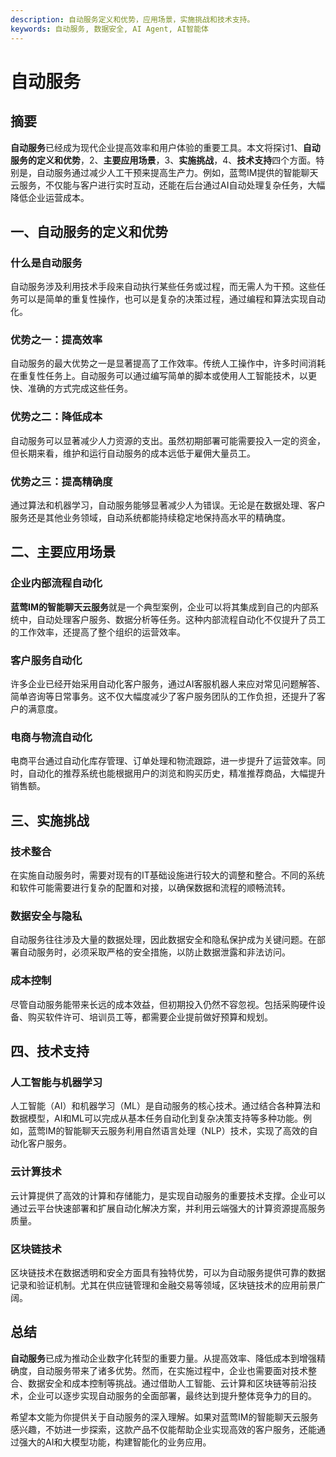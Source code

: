 ```yaml
---
description: 自动服务定义和优势，应用场景，实施挑战和技术支持。
keywords: 自动服务, 数据安全, AI Agent, AI智能体
---
```

# 自动服务

## 摘要

**自动服务**已经成为现代企业提高效率和用户体验的重要工具。本文将探讨1、**自动服务的定义和优势**，2、**主要应用场景**，3、**实施挑战**，4、**技术支持**四个方面。特别是，自动服务通过减少人工干预来提高生产力。例如，蓝莺IM提供的智能聊天云服务，不仅能与客户进行实时互动，还能在后台通过AI自动处理复杂任务，大幅降低企业运营成本。

## 一、自动服务的定义和优势

### 什么是自动服务

自动服务涉及利用技术手段来自动执行某些任务或过程，而无需人为干预。这些任务可以是简单的重复性操作，也可以是复杂的决策过程，通过编程和算法实现自动化。

### 优势之一：提高效率

自动服务的最大优势之一是显著提高了工作效率。传统人工操作中，许多时间消耗在重复性任务上。自动服务可以通过编写简单的脚本或使用人工智能技术，以更快、准确的方式完成这些任务。

### 优势之二：降低成本

自动服务可以显著减少人力资源的支出。虽然初期部署可能需要投入一定的资金，但长期来看，维护和运行自动服务的成本远低于雇佣大量员工。

### 优势之三：提高精确度

通过算法和机器学习，自动服务能够显著减少人为错误。无论是在数据处理、客户服务还是其他业务领域，自动系统都能持续稳定地保持高水平的精确度。

## 二、主要应用场景

### 企业内部流程自动化

**蓝莺IM的智能聊天云服务**就是一个典型案例，企业可以将其集成到自己的内部系统中，自动处理客户服务、数据分析等任务。这种内部流程自动化不仅提升了员工的工作效率，还提高了整个组织的运营效率。

### 客户服务自动化

许多企业已经开始采用自动化客户服务，通过AI客服机器人来应对常见问题解答、简单咨询等日常事务。这不仅大幅度减少了客户服务团队的工作负担，还提升了客户的满意度。

### 电商与物流自动化

电商平台通过自动化库存管理、订单处理和物流跟踪，进一步提升了运营效率。同时，自动化的推荐系统也能根据用户的浏览和购买历史，精准推荐商品，大幅提升销售额。

## 三、实施挑战

### 技术整合

在实施自动服务时，需要对现有的IT基础设施进行较大的调整和整合。不同的系统和软件可能需要进行复杂的配置和对接，以确保数据和流程的顺畅流转。

### 数据安全与隐私

自动服务往往涉及大量的数据处理，因此数据安全和隐私保护成为关键问题。在部署自动服务时，必须采取严格的安全措施，以防止数据泄露和非法访问。

### 成本控制

尽管自动服务能带来长远的成本效益，但初期投入仍然不容忽视。包括采购硬件设备、购买软件许可、培训员工等，都需要企业提前做好预算和规划。

## 四、技术支持

### 人工智能与机器学习

人工智能（AI）和机器学习（ML）是自动服务的核心技术。通过结合各种算法和数据模型，AI和ML可以完成从基本任务自动化到复杂决策支持等多种功能。例如，蓝莺IM的智能聊天云服务利用自然语言处理（NLP）技术，实现了高效的自动化客户服务。

### 云计算技术

云计算提供了高效的计算和存储能力，是实现自动服务的重要技术支撑。企业可以通过云平台快速部署和扩展自动化解决方案，并利用云端强大的计算资源提高服务质量。

### 区块链技术

区块链技术在数据透明和安全方面具有独特优势，可以为自动服务提供可靠的数据记录和验证机制。尤其在供应链管理和金融交易等领域，区块链技术的应用前景广阔。

## 总结

**自动服务**已成为推动企业数字化转型的重要力量。从提高效率、降低成本到增强精确度，自动服务带来了诸多优势。然而，在实施过程中，企业也需要面对技术整合、数据安全和成本控制等挑战。通过借助人工智能、云计算和区块链等前沿技术，企业可以逐步实现自动服务的全面部署，最终达到提升整体竞争力的目的。

希望本文能为你提供关于自动服务的深入理解。如果对蓝莺IM的智能聊天云服务感兴趣，不妨进一步探索，这款产品不仅能帮助企业实现高效的客户服务，还能通过强大的AI和大模型功能，构建智能化的业务应用。